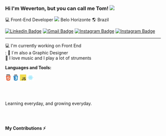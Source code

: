 <p align="center">
 <!-- <img width="100%" src="https://user-images.githubusercontent.com/29931326/87113083-d75cc500-c243-11ea-96d5-4567b121f7d7.png" /> -->
</p>

### Hi I'm Weverton, but you can call me Tom! <img src="https://user-images.githubusercontent.com/29931326/125177555-2e78db00-e1b3-11eb-9e49-409c4f649cf5.gif" width="30px">

💻 Front-End Developer  <img src="https://image.flaticon.com/icons/svg/197/197386.svg" width="13"/> Belo Horizonte 🌎 Brazil


[![Linkedin Badge](https://img.shields.io/badge/-Tom.Olveira.facode-blue?style=flat-square&logo=Linkedin&logoColor=white&link=https://https://www.linkedin.com/in/werverton-oliveira-913967218/)](https://www.linkedin.com/in/werverton-oliveira-913967218/)
[![Gmail Badge](https://img.shields.io/badge/-Weverton.Oliveira-c14438?style=flat-square&logo=Gmail&logoColor=white&link=mailto:weverton.oliveira@facode.com.br)](mailto:weverton.oliveira@facode.com.br)
[![Instagram Badge](https://img.shields.io/badge/-tom.oliveira-blue?style=flat-square&logo=Instagram&logoColor=white&link=https://www.instagram.com/tomzinhu1)](https://www.instagram.com/tomzinhu1)
[![Instagram Badge](https://img.shields.io/badge/-tom.oliveira.design-blue?style=flat-square&logo=Instagram&logoColor=white&link=https://www.instagram.com/tomoliveiradesign)](https://www.instagram.com/tomoliveiradesign)

---

💻 I'm currently working on Front End<br>
:
🎨 I´m also a Graphic Designer<br>
🎵 I love music and I play a lot of struments

**Languages and Tools:**  

<code><img height="20" src="https://raw.githubusercontent.com/github/explore/80688e429a7d4ef2fca1e82350fe8e3517d3494d/topics/html/html.png"></code>
<code><img height="20" src="https://raw.githubusercontent.com/github/explore/80688e429a7d4ef2fca1e82350fe8e3517d3494d/topics/css/css.png"></code>
<code><img height="20" src="https://raw.githubusercontent.com/github/explore/80688e429a7d4ef2fca1e82350fe8e3517d3494d/topics/javascript/javascript.png"></code>
<code><img height="20" src="https://raw.githubusercontent.com/github/explore/80688e429a7d4ef2fca1e82350fe8e3517d3494d/topics/react/react.png"></code>

<br/>


<br/>


Learning everyday, and growing everyday.

<br/>
<br/>

**My Contributions ⚡**
<br/>

<br/>
</samp>
